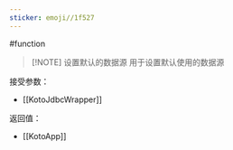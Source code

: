 ```yaml
---
sticker: emoji//1f527
---
```

#function 

> [!NOTE] 设置默认的数据源
> 用于设置默认使用的数据源

接受参数：
- [[KotoJdbcWrapper]]

返回值：
- [[KotoApp]]